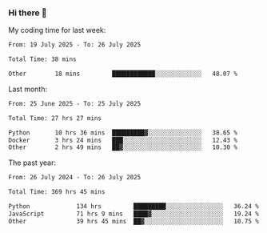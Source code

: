 ### Hi there 👋

My coding time for last week:

<!--START_SECTION:week-->

```txt
From: 19 July 2025 - To: 26 July 2025

Total Time: 38 mins

Other        18 mins         ████████████░░░░░░░░░░░░░   48.07 %
```

<!--END_SECTION:week-->

Last month:

<!--START_SECTION:month-->

```txt
From: 25 June 2025 - To: 25 July 2025

Total Time: 27 hrs 27 mins

Python       10 hrs 36 mins  █████████▓░░░░░░░░░░░░░░░   38.65 %
Docker       3 hrs 24 mins   ███░░░░░░░░░░░░░░░░░░░░░░   12.43 %
Other        2 hrs 49 mins   ██▓░░░░░░░░░░░░░░░░░░░░░░   10.30 %
```

<!--END_SECTION:month-->

The past year:

<!--START_SECTION:year-->

```txt
From: 26 July 2024 - To: 26 July 2025

Total Time: 369 hrs 45 mins

Python             134 hrs         █████████░░░░░░░░░░░░░░░░   36.24 %
JavaScript         71 hrs 9 mins   ████▓░░░░░░░░░░░░░░░░░░░░   19.24 %
Other              39 hrs 45 mins  ██▓░░░░░░░░░░░░░░░░░░░░░░   10.75 %
```

<!--END_SECTION:year-->
